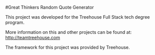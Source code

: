 #Great Thinkers Random Quote Generator







This project was developed for the Treehouse Full Stack tech degree program.

More information on this and other projects can be found at:
http://teamtreehouse.com

The framework for this project was provided by Treehouse.


